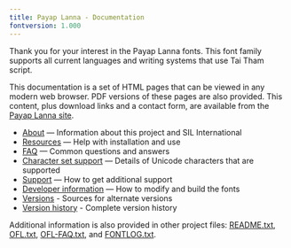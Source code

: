 ```yaml
---
title: Payap Lanna - Documentation
fontversion: 1.000
---
```


Thank you for your interest in the Payap Lanna fonts. This font family supports all current languages and writing systems that use Tai Tham script.

This documentation is a set of HTML pages that can be viewed in any modern web browser. PDF versions of these pages are also provided. This content, plus download links and a contact form, are available from the [Payap Lanna site](https://software.sil.org/payaplanna/).

- [About](about.md) — Information about this project and SIL International
- [Resources](resources.md) — Help with installation and use
- [FAQ](faq.md) — Common questions and answers
- [Character set support](charset.md) — Details of Unicode characters that are supported
- [Support](support.md) — How to get additional support
- [Developer information](developer.md) — How to modify and build the fonts
- [Versions](versions.md) - Sources for alternate versions
- [Version history](history.md) - Complete version history

Additional information is also provided in other project files: [README.txt](../README.txt), [OFL.txt](../OFL.txt), [OFL-FAQ.txt](../OFL-FAQ.txt), and [FONTLOG.txt](../FONTLOG.txt).
